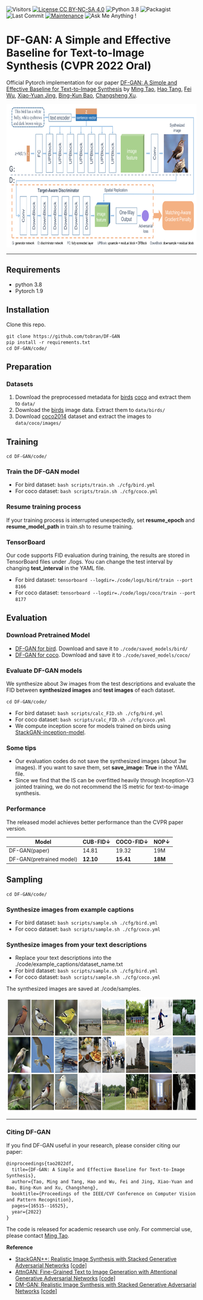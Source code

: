 ![Visitors](https://visitor-badge.glitch.me/badge?page_id=tobran/DF-GAN) 
[![License CC BY-NC-SA 4.0](https://img.shields.io/badge/license-CC4.0-blue.svg)](https://github.com/tobran/DF-GAN/blob/master/LICENSE.md)
![Python 3.8](https://img.shields.io/badge/python-3.8-green.svg)
![Packagist](https://img.shields.io/badge/Pytorch-1.9.0-red.svg)
![Last Commit](https://img.shields.io/github/last-commit/tobran/DF-GAN)
[![Maintenance](https://img.shields.io/badge/Maintained%3F-yes-blue.svg)]((https://github.com/tobran/DF-GAN/graphs/commit-activity))
![Ask Me Anything !](https://img.shields.io/badge/Ask%20me-anything-1abc9c.svg)
# DF-GAN: A Simple and Effective Baseline for Text-to-Image Synthesis (CVPR 2022 Oral)

Official Pytorch implementation for our paper [DF-GAN: A Simple and Effective Baseline for Text-to-Image Synthesis](https://arxiv.org/abs/2008.05865) by [Ming Tao](https://scholar.google.com/citations?user=5GlOlNUAAAAJ=en), [Hao Tang](https://scholar.google.com/citations?user=9zJkeEMAAAAJ&hl=en), [Fei Wu](https://scholar.google.com/citations?user=tgeCjhEAAAAJ&hl=en), [Xiao-Yuan Jing](https://scholar.google.com/citations?hl=en&user=2IInQAgAAAAJ), [Bing-Kun Bao](https://scholar.google.com/citations?user=lDppvmoAAAAJ&hl=en), [Changsheng Xu](https://scholar.google.com/citations?user=hI9NRDkAAAAJ). 

<img src="framework.png" width="804px" height="380px"/>



---
## Requirements
- python 3.8
- Pytorch 1.9
## Installation

Clone this repo.
```
git clone https://github.com/tobran/DF-GAN
pip install -r requirements.txt
cd DF-GAN/code/
```

## Preparation
### Datasets
1. Download the preprocessed metadata for [birds](https://drive.google.com/file/d/1I6ybkR7L64K8hZOraEZDuHh0cCJw5OUj/view?usp=sharing) [coco](https://drive.google.com/file/d/15Fw-gErCEArOFykW3YTnLKpRcPgI_3AB/view?usp=sharing) and extract them to `data/`
2. Download the [birds](http://www.vision.caltech.edu/visipedia/CUB-200-2011.html) image data. Extract them to `data/birds/`
3. Download [coco2014](http://cocodataset.org/#download) dataset and extract the images to `data/coco/images/`


## Training
  ```
  cd DF-GAN/code/
  ```
### Train the DF-GAN model
  - For bird dataset: `bash scripts/train.sh ./cfg/bird.yml`
  - For coco dataset: `bash scripts/train.sh ./cfg/coco.yml`
### Resume training process
If your training process is interrupted unexpectedly, set **resume_epoch** and **resume_model_path** in train.sh to resume training.

### TensorBoard
Our code supports FID evaluation during training, the results are stored in TensorBoard files under ./logs. You can change the test interval by changing **test_interval** in the YAML file.
  - For bird dataset: `tensorboard --logdir=./code/logs/bird/train --port 8166`
  - For coco dataset: `tensorboard --logdir=./code/logs/coco/train --port 8177`

## Evaluation

### Download Pretrained Model
- [DF-GAN for bird](https://drive.google.com/file/d/1rzfcCvGwU8vLCrn5reWxmrAMms6WQGA6/view?usp=sharing). Download and save it to `./code/saved_models/bird/`
- [DF-GAN for coco](https://drive.google.com/file/d/1e_AwWxbClxipEnasfz_QrhmLlv2-Vpyq/view?usp=sharing). Download and save it to `./code/saved_models/coco/`

### Evaluate DF-GAN models
We synthesize about 3w images from the test descriptions and evaluate the FID between **synthesized images** and **test images** of each dataset.
  ```
  cd DF-GAN/code/
  ```
- For bird dataset: `bash scripts/calc_FID.sh ./cfg/bird.yml`
- For coco dataset: `bash scripts/calc_FID.sh ./cfg/coco.yml`
- We compute inception score for models trained on birds using [StackGAN-inception-model](https://github.com/hanzhanggit/StackGAN-inception-model). 

### Some tips
- Our evaluation codes do not save the synthesized images (about 3w images). If you want to save them, set **save_image: True** in the YAML file.
- Since we find that the IS can be overfitted heavily through Inception-V3 jointed training, we do not recommend the IS metric for text-to-image synthesis.

### Performance
The released model achieves better performance than the CVPR paper version.


| Model | CUB-FID↓ | COCO-FID↓ |NOP↓ |
| --- | --- | --- | --- |
| DF-GAN(paper) | 14.81 | 19.32 | 19M |
| DF-GAN(pretrained model) | **12.10** | **15.41** | **18M** |



## Sampling
  ```
  cd DF-GAN/code/
  ```
### Synthesize images from example captions
  - For bird dataset: `bash scripts/sample.sh ./cfg/bird.yml`
  - For coco dataset: `bash scripts/sample.sh ./cfg/coco.yml`
  
### Synthesize images from your text descriptions
  - Replace your text descriptions into the ./code/example_captions/dataset_name.txt
  - For bird dataset: `bash scripts/sample.sh ./cfg/bird.yml`
  - For coco dataset: `bash scripts/sample.sh ./cfg/coco.yml`

The synthesized images are saved at ./code/samples.

<img src="selected_samples.jpg" width="804px" height="306px"/>

---
### Citing DF-GAN

If you find DF-GAN useful in your research, please consider citing our paper:

```
@inproceedings{tao2022df,
  title={DF-GAN: A Simple and Effective Baseline for Text-to-Image Synthesis},
  author={Tao, Ming and Tang, Hao and Wu, Fei and Jing, Xiao-Yuan and Bao, Bing-Kun and Xu, Changsheng},
  booktitle={Proceedings of the IEEE/CVF Conference on Computer Vision and Pattern Recognition},
  pages={16515--16525},
  year={2022}
}
```
The code is released for academic research use only. For commercial use, please contact [Ming Tao](mingtao2000@126.com).

**Reference**

- [StackGAN++: Realistic Image Synthesis with Stacked Generative Adversarial Networks](https://arxiv.org/abs/1710.10916) [[code]](https://github.com/hanzhanggit/StackGAN-v2)
- [AttnGAN: Fine-Grained Text to Image Generation with Attentional Generative Adversarial Networks](https://openaccess.thecvf.com/content_cvpr_2018/papers/Xu_AttnGAN_Fine-Grained_Text_CVPR_2018_paper.pdf) [[code]](https://github.com/taoxugit/AttnGAN)
- [DM-GAN: Realistic Image Synthesis with Stacked Generative Adversarial Networks](https://arxiv.org/abs/1904.01310) [[code]](https://github.com/MinfengZhu/DM-GAN)
